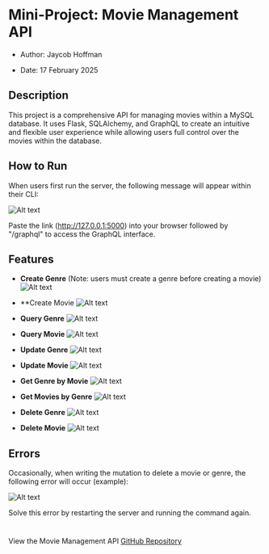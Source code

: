 # Mini-Project: Movie Management API

- Author: Jaycob Hoffman

- Date: 17 February 2025

## Description

This project is a comprehensive API for managing movies within a MySQL database. It uses Flask, SQLAlchemy, and GraphQL to create an intuitive and flexible user experience while allowing users full control over the movies within the database.

## How to Run

When users first run the server, the following message will appear within their CLI:

![Alt text](running_application.png "Running Application")

Paste the link (http://127.0.0.1:5000) into your browser followed by "/graphql" to access the GraphQL interface.

## Features

- **Create Genre** (Note: users must create a genre before creating a movie)
![Alt text](create_genre.png "Create Genre")

- **Create Movie
![Alt text](create_movie.png "Create Movie")

- **Query Genre**
![Alt text](query_genre.png "Query Genre")

- **Query Movie**
![Alt text](query_movie.png "Query Movie")

- **Update Genre**
![Alt text](update_genre.png "Update Genre")

- **Update Movie**
![Alt text](update_movie.png "Update Movie")

- **Get Genre by Movie**
![Alt text](get_genre_by_movie.png "Get Genre by Movie")

- **Get Movies by Genre**
![Alt text](get_movies_by_genre.png "Get Movies by Genre")

- **Delete Genre**
![Alt text](delete_genre.png "Delete Genre")

- **Delete Movie**
![Alt text](delete_movie.png "Delete Movie")

## Errors

Occasionally, when writing the mutation to delete a movie or genre, the following error will occur (example):

![Alt text](error.png "Error")

Solve this error by restarting the server and running the command again.

#

View the Movie Management API [GitHub Repository](https://github.com/JaycobHoffman1/module14-mini-project)